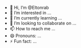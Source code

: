 - 👋 Hi, I’m @Eltonrab
- 👀 I’m interested in ...
- 🌱 I’m currently learning ...
- 💞️ I’m looking to collaborate on ...
- 📫 How to reach me ...
- 😄 Pronouns: ...
- ⚡ Fun fact: ...

<!---
Eltonrab/Eltonrab is a ✨ special ✨ repository because its `README.md` (this file) appears on your GitHub profile.
You can click the Preview link to take a look at your changes.
--->
